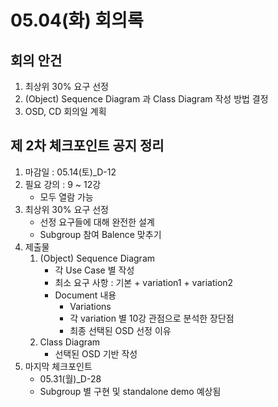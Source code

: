 ﻿# 05.04(화) 회의록

## 회의 안건

1. 최상위 30% 요구 선정
2. (Object) Sequence Diagram 과 Class Diagram 작성 방법 결정
3. OSD, CD 회의일 계획



## 제 2차 체크포인트 공지 정리

1. 마감일 : 05.14(토)_D-12
2. 필요 강의 : 9 ~ 12강
   * 모두 열람 가능
3. 최상위 30% 요구 선정
   * 선정 요구들에 대해 완전한 설계
   * Subgroup 참여 Balence 맞추기
4. 제출물
   1. (Object) Sequence Diagram
      - 각 Use Case 별 작성
      - 최소 요구 사항 : 기본 + variation1 + variation2
      - Document 내용
        * Variations
        * 각 variation 별 10강 관점으로 분석한 장단점
        * 최종 선택된 OSD 선정 이유
   2. Class Diagram
      * 선택된 OSD 기반 작성
5. 마지막 체크포인트
   * 05.31(월)_D-28
   * Subgroup 별 구현 및 standalone demo 예상됨